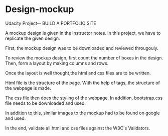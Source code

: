 # Design-mockup
Udacity Project-- BUILD A PORTFOLIO SITE

A mockup design is given in the instructor notes. In this project, we have to replicate the given design.

First, the mockup design was to be downloaded and reviewed througouly. 

To review the mockup design, first count the number of boxes in the design. Then, form a layout by making
columns and rows.

Once the layout is well thought,the html and css files are to be written.

Html file is the structure of the page. With the help of tags, the structure of the webpage is made. 

The css file then does the styling of the webpage. In addition, bootstrap.css file needs to be downloaded and used.

In addition to this, similar images to the mockup had to be found on google and used. 

In the end, validate all html and css files against the W3C's Validators.

